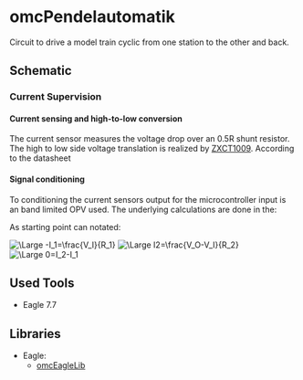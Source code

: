 # omcPendelautomatik
Circuit to drive a model train cyclic from one station to the other and back.




## Schematic

### Current Supervision

#### Current sensing and high-to-low conversion
The current sensor measures the voltage drop over an 0.5R shunt resistor. The high to low side voltage translation
is realized by [ZXCT1009](https://www.diodes.com/assets/Datasheets/ZXCT1009.pdf). According to the datasheet

#### Signal conditioning
To conditioning the current sensors output for the microcontroller input is an band limited OPV used. The
underlying calculations are done in the:


As starting point can notated:

<img src="https://latex.codecogs.com/svg.latex?\Large&space;-I_1=\frac{V_I}{R_1}" title="\Large -I_1=\frac{V_I}{R_1}" />
<img src="https://latex.codecogs.com/svg.latex?\Large&space;I2=\frac{V_O-V_I}{R_2}" title="\Large I2=\frac{V_O-V_I}{R_2}" />
<img src="https://latex.codecogs.com/svg.latex?\Large&space;0=I_2-I_1" title="\Large 0=I_2-I_1" />







## Used Tools
* Eagle 7.7


## Libraries
* Eagle:
    * [omcEagleLib](https://github.com/gallioleo/omcEagleLib)
	

